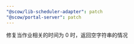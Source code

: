 ```yaml
---
"@scow/lib-scheduler-adapter": patch
"@scow/portal-server": patch
---
```


修复当作业相关的时间为 0 时，返回空字符串的情况
